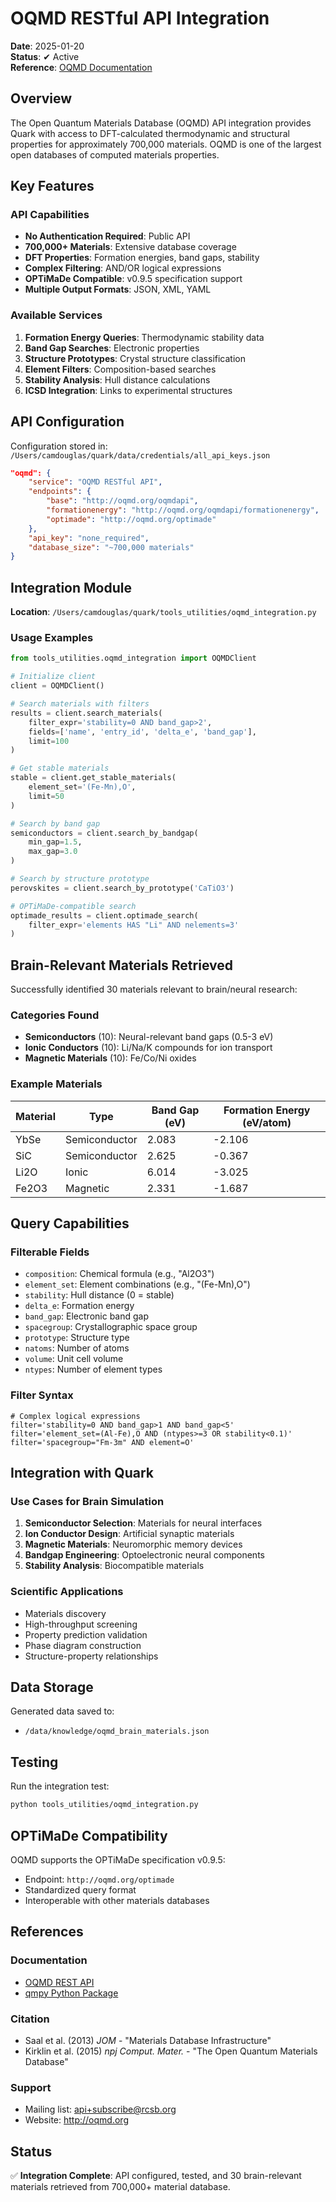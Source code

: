 # OQMD RESTful API Integration

**Date**: 2025-01-20  
**Status**: ✔ Active  
**Reference**: [OQMD Documentation](https://static.oqmd.org/static/docs/restful.html)

## Overview

The Open Quantum Materials Database (OQMD) API integration provides Quark with access to DFT-calculated thermodynamic and structural properties for approximately 700,000 materials. OQMD is one of the largest open databases of computed materials properties.

## Key Features

### API Capabilities
- **No Authentication Required**: Public API
- **700,000+ Materials**: Extensive database coverage
- **DFT Properties**: Formation energies, band gaps, stability
- **Complex Filtering**: AND/OR logical expressions
- **OPTiMaDe Compatible**: v0.9.5 specification support
- **Multiple Output Formats**: JSON, XML, YAML

### Available Services
1. **Formation Energy Queries**: Thermodynamic stability data
2. **Band Gap Searches**: Electronic properties
3. **Structure Prototypes**: Crystal structure classification
4. **Element Filters**: Composition-based searches
5. **Stability Analysis**: Hull distance calculations
6. **ICSD Integration**: Links to experimental structures

## API Configuration

Configuration stored in: `/Users/camdouglas/quark/data/credentials/all_api_keys.json`

```json
"oqmd": {
    "service": "OQMD RESTful API",
    "endpoints": {
        "base": "http://oqmd.org/oqmdapi",
        "formationenergy": "http://oqmd.org/oqmdapi/formationenergy",
        "optimade": "http://oqmd.org/optimade"
    },
    "api_key": "none_required",
    "database_size": "~700,000 materials"
}
```

## Integration Module

**Location**: `/Users/camdouglas/quark/tools_utilities/oqmd_integration.py`

### Usage Examples

```python
from tools_utilities.oqmd_integration import OQMDClient

# Initialize client
client = OQMDClient()

# Search materials with filters
results = client.search_materials(
    filter_expr='stability=0 AND band_gap>2',
    fields=['name', 'entry_id', 'delta_e', 'band_gap'],
    limit=100
)

# Get stable materials
stable = client.get_stable_materials(
    element_set='(Fe-Mn),O',
    limit=50
)

# Search by band gap
semiconductors = client.search_by_bandgap(
    min_gap=1.5, 
    max_gap=3.0
)

# Search by structure prototype
perovskites = client.search_by_prototype('CaTiO3')

# OPTiMaDe-compatible search
optimade_results = client.optimade_search(
    filter_expr='elements HAS "Li" AND nelements=3'
)
```

## Brain-Relevant Materials Retrieved

Successfully identified 30 materials relevant to brain/neural research:

### Categories Found
- **Semiconductors** (10): Neural-relevant band gaps (0.5-3 eV)
- **Ionic Conductors** (10): Li/Na/K compounds for ion transport
- **Magnetic Materials** (10): Fe/Co/Ni oxides

### Example Materials

| Material | Type | Band Gap (eV) | Formation Energy (eV/atom) |
|----------|------|---------------|---------------------------|
| YbSe | Semiconductor | 2.083 | -2.106 |
| SiC | Semiconductor | 2.625 | -0.367 |
| Li2O | Ionic | 6.014 | -3.025 |
| Fe2O3 | Magnetic | 2.331 | -1.687 |

## Query Capabilities

### Filterable Fields
- `composition`: Chemical formula (e.g., "Al2O3")
- `element_set`: Element combinations (e.g., "(Fe-Mn),O")
- `stability`: Hull distance (0 = stable)
- `delta_e`: Formation energy
- `band_gap`: Electronic band gap
- `spacegroup`: Crystallographic space group
- `prototype`: Structure type
- `natoms`: Number of atoms
- `volume`: Unit cell volume
- `ntypes`: Number of element types

### Filter Syntax
```
# Complex logical expressions
filter='stability=0 AND band_gap>1 AND band_gap<5'
filter='element_set=(Al-Fe),O AND (ntypes>=3 OR stability<0.1)'
filter='spacegroup="Fm-3m" AND element=O'
```

## Integration with Quark

### Use Cases for Brain Simulation
1. **Semiconductor Selection**: Materials for neural interfaces
2. **Ion Conductor Design**: Artificial synaptic materials
3. **Magnetic Materials**: Neuromorphic memory devices
4. **Bandgap Engineering**: Optoelectronic neural components
5. **Stability Analysis**: Biocompatible materials

### Scientific Applications
- Materials discovery
- High-throughput screening
- Property prediction validation
- Phase diagram construction
- Structure-property relationships

## Data Storage

Generated data saved to:
- `/data/knowledge/oqmd_brain_materials.json`

## Testing

Run the integration test:
```bash
python tools_utilities/oqmd_integration.py
```

## OPTiMaDe Compatibility

OQMD supports the OPTiMaDe specification v0.9.5:
- Endpoint: `http://oqmd.org/optimade`
- Standardized query format
- Interoperable with other materials databases

## References

### Documentation
- [OQMD REST API](https://static.oqmd.org/static/docs/restful.html)
- [qmpy Python Package](https://github.com/wolverton-research-group/qmpy)

### Citation
- Saal et al. (2013) *JOM* - "Materials Database Infrastructure"
- Kirklin et al. (2015) *npj Comput. Mater.* - "The Open Quantum Materials Database"

### Support
- Mailing list: api+subscribe@rcsb.org
- Website: http://oqmd.org

## Status

✅ **Integration Complete**: API configured, tested, and 30 brain-relevant materials retrieved from 700,000+ material database.
